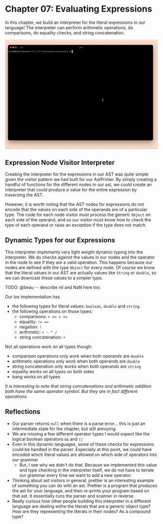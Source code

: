 # Chapter 07: Evaluating Expressions
In this chapter, we build an interpreter for the literal expressions in our language! The interpreter can perform arithmetic operations, do comparisons, do equality checks, and string concatenation.

![demo gif showing the evaluation of expressions](../demo_gifs/07-expression-evaluation.gif)

## Expression Node Visitor Interpreter
Creating the interpreter for the expressions in our AST was quite simple given the visitor pattern we had built for our AstPrinter. By simply creating a handful of functions for the different nodes in our ast, we could create an interpreter that could produce a value for the entire expression by traversing the AST.

However, it is worth noting that the AST nodes for expressions do not encode that the values on each side of the operands are of a particular type. The code for each node visitor must process the generic `Object` on each side of the operand, and so our visitor must know how to check the type of each operand or raise an exception if the type does not match.

## Dynamic Types for our Expressions
This interpreter implements very light weight dynamic typing into the interpreter. We do checks against the values in our nodes and the operator in the node to see if they are a valid operation. This happens because our nodes are defined with the type `Object` for every node. Of course we know that the literal values in our AST are actually values like `String` or `double`, so we can downcast these values to a simpler type.

TODO: @beau -- describe nil and NaN here too.

Our lox implementation has
- the following types for literal values: `boolean`, `double` and `string`.
- the following operations on those types:
  - comparisons: `> >= < <=`
  - equality: `!= ==`
  - negation: `!`
  - arithmetic: `+ - * /`
  - string concatenation: `+`

Not all operations work on all types though:
  - comparison operations only work when both operands are `double`
  - arithmetic operations only work when both operands are `double`
  - string concatenation only works when both operands are `string`
  - equality works on all types on both sides
  - bang works on all types

_It is interesting to note that string concatenations and arithmetic addition both have the same operator symbol. But they are in fact different operations._

## Reflections
- Our parser returns `null` when there is a parse error... this is just an intermediate state for the chapter, but still annoying.
- We are missing a few different operator types I would expect like the logical boolean operators `&&` and `||`
- Even in this dynamic languages, some of these checks for expressions could be handled in the parser. Especially at this point, we could have encoded which literal values are allowed on which side of operators into our grammar
  - But, I see why we didn't do that. Because we implemented this value and type checking in the interpreter itself, we do not have to iterate our grammar every time we want to add a new operator.
- Thinking about ast visitors in general, prettier is an interesting example of something you can do with an ast. Prettier is a program that produces the ast for your language, and then re-prints your program based on that ast. It essentially runs the parser and scanner in reverse.
- Really curious how other people building this interpreter in a different language are dealing withe the literals that are a generic object type? How are they representing the literals in their nodes? As a compound type?